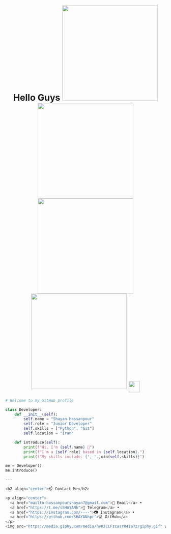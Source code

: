 <h1 align="center">
  Hello Guys 
  <img src="https://media.giphy.com/media/qgQUggAC3Pfv687qPC/giphy.gif" width="300"/>
<img src="https://media.giphy.com/media/L8K62iTDkzGX6/giphy.gif" width="300"/>
  <img src="https://media.giphy.com/media/26tn33aiTi1jkl6H6/giphy.gif" width="300"/>
<img src="https://media.giphy.com/media/qgQUggAC3Pfv687qPC/giphy.gif" width="300"/>
  <img src="https://media.giphy.com/media/hvRJCLFzcasrR4ia7z/giphy.gif" width="35px" style="vertical-align: middle;"/>
</h1>

```python
# Welcome to my GitHub profile

class Developer:
    def __init__(self):
        self.name = "Shayan Hassanpour"
        self.role = "Junior Developer"
        self.skills = ["Python", "Git"]
        self.location = "Iran"

    def introduce(self):
        print(f"Hi, I'm {self.name} 👋")
        print(f"I'm a {self.role} based in {self.location}.")
        print(f"My skills include: {', '.join(self.skills)}")

me = Developer()
me.introduce()

---

<h2 align="center">📫 Contact Me</h2>

<p align="center">
  <a href="mailto:hassanpourshayan7@gmail.com">📧 Email</a> •
  <a href="https://t.me/sSHAYANh">💬 Telegram</a> •
  <a href="https://instagram.com/----">📷 Instagram</a> •
  <a href="https://github.com/SHAYANhpr">💻 GitHub</a>
</p>
<img src="https://media.giphy.com/media/hvRJCLFzcasrR4ia7z/giphy.gif" width="35px" style="vertical-align: middle;"/>

